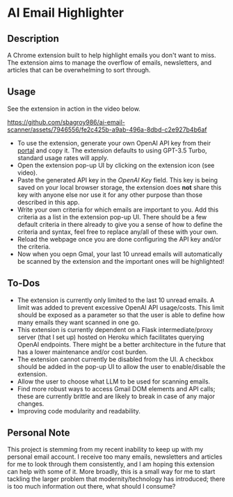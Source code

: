 # AI Email Highlighter

## Description
A Chrome extension built to help highlight emails you don't want to miss. The extension aims to manage the overflow of emails, newsletters, and articles that can be overwhelming to sort through. 

## Usage
See the extension in action in the video below.

https://github.com/sbagroy986/ai-email-scanner/assets/7946556/fe2c425b-a9ab-496a-8dbd-c2e927b4b6af


- To use the extension, generate your own OpenAI API key from their [portal](https://platform.openai.com/api-keys) and copy it. The extension defaults to using GPT-3.5 Turbo, standard usage rates will apply.
- Open the extension pop-up UI by clicking on the extension icon (see video).
- Paste the generated API key in the *OpenAI Key* field. This key is being saved on your local browser storage, the extension does **not** share this key with anyone else nor use it for any other purpose than those described in this app.
- Write your own criteria for which emails are important to you. Add this criteria as a list in the extension pop-up UI. There should be a few default criteria in there already to give you a sense of how to define the criteria and syntax, feel free to replace any/all of these with your own.
- Reload the webpage once you are done configuring the API key and/or the criteria.
- Now when you oepn Gmal, your last 10 unread emails will automatically be scanned by the extension and the important ones will be highlighted!

## To-Dos
- The extension is currently only limited to the last 10 unread emails. A limit was added to prevent excessive OpenAI API usage/costs. This limit should be exposed as a parameter so that the user is able to define how many emails they want scanned in one go.
- This extension is currently dependent on a Flask intermediate/proxy server (that I set up) hosted on Heroku which facilitates querying OpenAI endpoints. There might be a better architecture in the future that has a lower maintenance and/or cost burden.
- The extension cannot currently be disabled from the UI. A checkbox should be added in the pop-up UI to allow the user to enable/disable the extension.
- Allow the user to choose what LLM to be used for scanning emails.
- Find more robust ways to access Gmail DOM elements and API calls; these are currently brittle and are likely to break in case of any major changes.
- Improving code modularity and readability.

## Personal Note
This project is stemming from my recent inability to keep up with my personal email account. I receive too many emails, newsletters and articles for me to look through them consistently, and I am hoping this extension can help with some of it. More broadly, this is a small way for me to start tackling the larger problem that modernity/technology has introduced; there is too much information out there, what should I consume?
